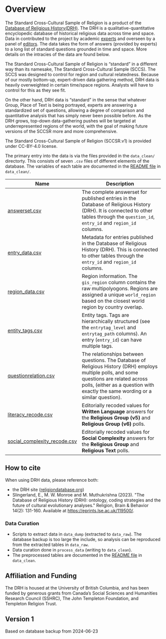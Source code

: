 # Overview
The Standard Cross-Cultural Sample of Religion is a product of the [Database of Religious History(DRH)](https://religiondatabase.org). 
The DRH is a qualitative-quantitative encyclopedic database of historical religious data across time and space. 
Data in contributed to the project by academic [experts](https://religiondatabase.org/landing/about/people/experts) and overseen by a panel of [editors](https://religiondatabase.org/landing/about/people/editors).
The data takes the form of answers (provided by experts) to a long list of standard questions grounded in time and space.
More details on the intracies of the data are found below.

The Standard Cross-Cultural Sample of Religion is “standard” in a different way than its namesake, The Standard Cross-Cultural Sample (SCCS). 
The SCCS was designed to control for region and cultural relatedness. 
Because of our mostly bottom-up, expert-driven data gathering method, DRH data is heavily overweighted in certain time/space regions. 
Analysts will have to control for this as they see fit<!--; we have included some suggestions [suggested scripts?] for methods that we have used in the past-->. 

On the other hand, DRH data is “standard” in the sense that whatever Group, Place of Text is being portrayed, experts are answering a standardized set of questions, allowing a degree of comparison and quantitative analysis that has simply never been possible before. 
As the DRH grows, top-down data-gathering pushes will be targeted at underrepresented regions of the world, with the goal of making future versions of the SCCSR more and more comprehensive. 

The Standard Cross-Cultural Sample of Religion (SCCSR.v1) is provided under CC-BY-4.0 license. 

The primary entry into the data is via the files provided in the `data_clean/` directorty.
This consists of seven `.csv` files of different elements of the database. 
The variables of each table are documented in the [README file](https://github.com/religionhistory/drh-data-dump/blob/main/data_clean/README.md) in `data_clean/`. 


Name | Description
 --- | --- 
[answerset.csv](./data_clean/answerset.csv) | The complete answerset for published entries in the Database of Religious History (DRH). It is connected to other tables through the `question_id`, `entry_id` and `region_id` columns. 
[entry_data.csv](./data_clean/entry_data.csv) | Metadata for entries published in the Database of Religious History (DRH). This is connected to other tables through the `entry_id` and `region_id` columns.
[region_data.csv](./data_clean/region_data.csv) | Region information. The `gis_region` column contains the raw multipolyogons. Regions are assigned a unique `world_region` based on the closest world region by country overlap.
[entity_tags.csv](./data_clean/entity_tags.csv) | Entity tags. Tags are hierarchically structured (see the `entrytag_level` and `entrytag_path` columns). An entry (`entry_id`) can have multiple tags. 
[questionrelation.csv](./data_clean/questionrelation.csv) | The relationships between questions. The Database of Religious History (DRH) employs multiple polls, and some questions are related across polls, (either as a question with exactly the same wording or a similar question). 
[literacy_recode.csv](./data_clean/questionrelation.csv) | Editorially recoded values for **Written Language** answers for the **Religious Group (v5)** and **Religious Group (v6)** polls. 
[social_complexity_recode.csv](./data_clean/questionrelation.csv) | Editorially recoded values for **Social Complexity** answers for the **Religious Group** and **Religious Text** polls. 

## How to cite
When using DRH data, please reference both: 

* the DRH site ([religiondatabase.org](https://religiondatabase.org))
* Slingerland, E., M. W. Monroe and M. Muthukrishna (2023). "The Database of Religious History (DRH): ontology, coding strategies and the future of cultural evolutionary analyses." Religion, Brain & Behavior 14(2): 131-160. Available at https://eprints.lse.ac.uk/119500/.

### Data Curation
* Scripts to extract data in `data_dump` (extracted to `data_raw`). The database backup is too large the include, so analysis can be reproduced from the extracted tables in `data_raw`. 
* Data curation done in `process_data` (writing to `data_clean`). 
* The preprocessed tables are documented in the [README file](data_clean/README.md) in `data_clean`. 

## Affiliation and Funding
The DRH is housed at the University of British Columbia, and has been funded by generous grants from Canada’s Social Sciences and Humanities Research Council (SSHRC), The John Templeton Foundation, and Templeton Religion Trust.

## Version 1
Based on database backup from 2024-06-23
